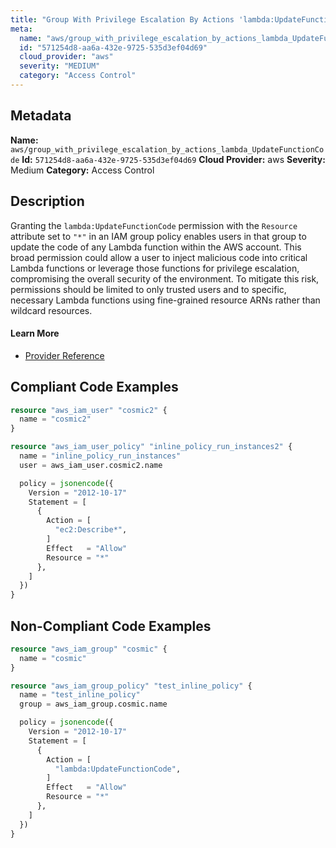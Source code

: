```yaml
---
title: "Group With Privilege Escalation By Actions 'lambda:UpdateFunctionCode'"
meta:
  name: "aws/group_with_privilege_escalation_by_actions_lambda_UpdateFunctionCode"
  id: "571254d8-aa6a-432e-9725-535d3ef04d69"
  cloud_provider: "aws"
  severity: "MEDIUM"
  category: "Access Control"
---
```

## Metadata
**Name:** `aws/group_with_privilege_escalation_by_actions_lambda_UpdateFunctionCode`
**Id:** `571254d8-aa6a-432e-9725-535d3ef04d69`
**Cloud Provider:** aws
**Severity:** Medium
**Category:** Access Control
## Description
Granting the `lambda:UpdateFunctionCode` permission with the `Resource` attribute set to `"*"` in an IAM group policy enables users in that group to update the code of any Lambda function within the AWS account. This broad permission could allow a user to inject malicious code into critical Lambda functions or leverage those functions for privilege escalation, compromising the overall security of the environment. To mitigate this risk, permissions should be limited to only trusted users and to specific, necessary Lambda functions using fine-grained resource ARNs rather than wildcard resources.

#### Learn More

 - [Provider Reference](https://registry.terraform.io/providers/hashicorp/aws/latest/docs/resources/iam_group_policy#policy)


## Compliant Code Examples
```terraform
resource "aws_iam_user" "cosmic2" {
  name = "cosmic2"
}

resource "aws_iam_user_policy" "inline_policy_run_instances2" {
  name = "inline_policy_run_instances"
  user = aws_iam_user.cosmic2.name

  policy = jsonencode({
    Version = "2012-10-17"
    Statement = [
      {
        Action = [
          "ec2:Describe*",
        ]
        Effect   = "Allow"
        Resource = "*"
      },
    ]
  })
}

```
## Non-Compliant Code Examples
```terraform
resource "aws_iam_group" "cosmic" {
  name = "cosmic"
}

resource "aws_iam_group_policy" "test_inline_policy" {
  name = "test_inline_policy"
  group = aws_iam_group.cosmic.name

  policy = jsonencode({
    Version = "2012-10-17"
    Statement = [
      {
        Action = [
          "lambda:UpdateFunctionCode",
        ]
        Effect   = "Allow"
        Resource = "*"
      },
    ]
  })
}

```